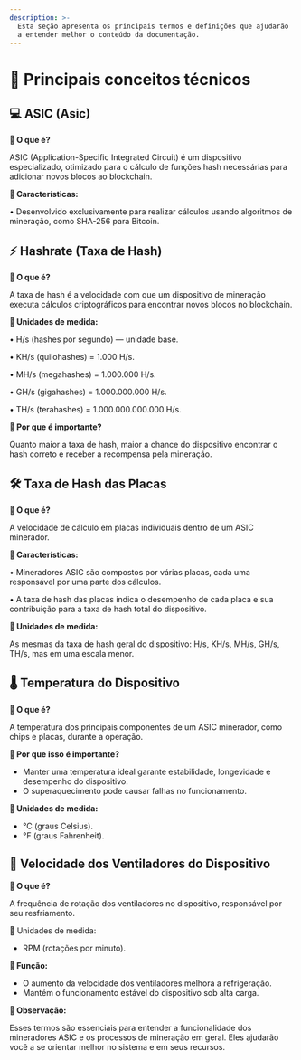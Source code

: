 ```yaml
---
description: >-
  Esta seção apresenta os principais termos e definições que ajudarão
  a entender melhor o conteúdo da documentação.
---
```


# 📘 Principais conceitos técnicos

## 💻 ASIC (Asic)

**🔹 O que é?**

ASIC (Application-Specific Integrated Circuit) é um dispositivo especializado, otimizado para o cálculo de funções hash necessárias para adicionar novos blocos ao blockchain.

**🔹 Características:**

• Desenvolvido exclusivamente para realizar cálculos usando algoritmos de mineração, como SHA-256 para Bitcoin.

## ⚡ Hashrate (Taxa de Hash)

**🔹 O que é?**

A taxa de hash é a velocidade com que um dispositivo de mineração executa cálculos criptográficos para encontrar novos blocos no blockchain.

**🔹 Unidades de medida:**

• H/s (hashes por segundo) — unidade base.

• KH/s (quilohashes) = 1.000 H/s.

• MH/s (megahashes) = 1.000.000 H/s.

• GH/s (gigahashes) = 1.000.000.000 H/s.

• TH/s (terahashes) = 1.000.000.000.000 H/s.

**🔹 Por que é importante?**

Quanto maior a taxa de hash, maior a chance do dispositivo encontrar o hash correto e receber a recompensa pela mineração.

## 🛠️ Taxa de Hash das Placas

**🔹 O que é?**

A velocidade de cálculo em placas individuais dentro de um ASIC minerador.

**🔹 Características:**

• Mineradores ASIC são compostos por várias placas, cada uma responsável por uma parte dos cálculos.

• A taxa de hash das placas indica o desempenho de cada placa e sua contribuição para a taxa de hash total do dispositivo.

**🔹 Unidades de medida:**

As mesmas da taxa de hash geral do dispositivo: H/s, KH/s, MH/s, GH/s, TH/s, mas em uma escala menor.

## 🌡️ Temperatura do Dispositivo

**🔹 O que é?**

A temperatura dos principais componentes de um ASIC minerador, como chips e placas, durante a operação.

**🔹 Por que isso é importante?**

* Manter uma temperatura ideal garante estabilidade, longevidade e desempenho do dispositivo.
* O superaquecimento pode causar falhas no funcionamento.

**🔹 Unidades de medida:**

* &#x20;°C (graus Celsius).
* &#x20;°F (graus Fahrenheit).

## 🔄 Velocidade dos Ventiladores do Dispositivo

**🔹 O que é?**

A frequência de rotação dos ventiladores no dispositivo, responsável por seu resfriamento.

🔹 Unidades de medida:

* &#x20;RPM (rotações por minuto).

**🔹 Função:**

* O aumento da velocidade dos ventiladores melhora a refrigeração.
* Mantém o funcionamento estável do dispositivo sob alta carga.

**🎯 Observação:**

Esses termos são essenciais para entender a funcionalidade dos mineradores ASIC e os processos de mineração em geral. Eles ajudarão você a se orientar melhor no sistema e em seus recursos.
